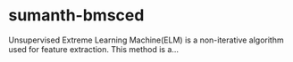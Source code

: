 # sumanth-bmsced
Unsupervised Extreme Learning Machine(ELM) is a non-iterative algorithm used for feature extraction. This method is a…
